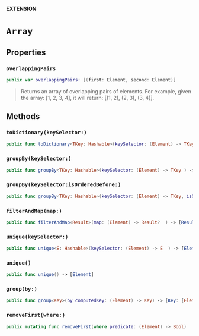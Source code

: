 **EXTENSION**

# `Array`

## Properties
### `overlappingPairs`

```swift
public var overlappingPairs: [(first: Element, second: Element)]
```

> Returns an array of overlapping pairs of elements.
> For example, given the array: [1, 2, 3, 4], it will return: [(1, 2), (2, 3), (3, 4)].

## Methods
### `toDictionary(keySelector:)`

```swift
public func toDictionary<TKey: Hashable>(keySelector: (Element) -> TKey ) -> [TKey: [Element]]
```

### `groupBy(keySelector:)`

```swift
public func groupBy<TKey: Hashable>(keySelector: (Element) -> TKey ) -> [Grouping<TKey, Element>]
```

### `groupBy(keySelector:isOrderedBefore:)`

```swift
public func groupBy<TKey: Hashable>(keySelector: (Element) -> TKey, isOrderedBefore sorter: (TKey, TKey) -> (Bool) ) -> [Grouping<TKey, Element>]
```

### `filterAndMap(map:)`

```swift
public func filterAndMap<Result>(map: (Element) -> Result?  ) -> [Result]
```

### `unique(keySelector:)`

```swift
public func unique<E: Hashable>(keySelector: (Element) -> E  ) -> [Element]
```

### `unique()`

```swift
public func unique() -> [Element]
```

### `group(by:)`

```swift
public func group<Key>(by computedKey: (Element) -> Key) -> [Key: [Element]]
```

### `removeFirst(where:)`

```swift
public mutating func removeFirst(where predicate: (Element) -> Bool)
```
